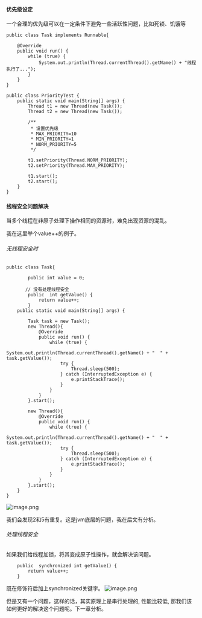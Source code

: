 #### 优先级设定
一个合理的优先级可以在一定条件下避免一些活跃性问题，比如死锁、饥饿等
```
public class Task implements Runnable{

    @Override
    public void run() {
        while (true) {
            System.out.println(Thread.currentThread().getName() + "线程执行了...");
        }
    }
}
```
```
public class PriorityTest {
    public static void main(String[] args) {
        Thread t1 = new Thread(new Task());
        Thread t2 = new Thread(new Task());

        /**
         * 设置优先级
         * MAX_PRIORITY=10
         * MIN_PRIORITY=1
         * NORM_PRIORITY=5
         */

        t1.setPriority(Thread.NORM_PRIORITY);
        t2.setPriority(Thread.MAX_PRIORITY);

        t1.start();
        t2.start();
    }
}
```

#### 线程安全问题解决
当多个线程在非原子处理下操作相同的资源时，难免出现资源的混乱。

我在这里举个value++的例子。

###### 无线程安全时
```
public class Task{

        public int value = 0;

       // 没有处理线程安全
        public  int getValue() {
            return value++;
        }
    public static void main(String[] args) {

        Task task = new Task();
        new Thread(){
            @Override
            public void run() {
                while (true) {
                    System.out.println(Thread.currentThread().getName() + "  " + task.getValue());
                    try {
                        Thread.sleep(500);
                    } catch (InterruptedException e) {
                        e.printStackTrace();
                    }
                }
            }
        }.start();

        new Thread(){
            @Override
            public void run() {
                while (true) {
                    System.out.println(Thread.currentThread().getName() + "  " + task.getValue());
                    try {
                        Thread.sleep(500);
                    } catch (InterruptedException e) {
                        e.printStackTrace();
                    }
                }
            }
        }.start();
    }
}
```
![image.png](http://upload-images.jianshu.io/upload_images/5786888-24fef6e45a09a9d9.png?imageMogr2/auto-orient/strip%7CimageView2/2/w/1240)

我们会发现2和5有重复。这是jvm底层的问题，我在后文有分析。

###### 处理线程安全
如果我们给线程加锁，将其变成原子性操作，就会解决该问题。
```
    public  synchronized int getValue() {
        return value++;
    }
```
既在修饰符后加上synchronized关键字。
![image.png](http://upload-images.jianshu.io/upload_images/5786888-e0841cdc7b961279.png?imageMogr2/auto-orient/strip%7CimageView2/2/w/1240)
 
但是又有一个问题，这样的话，其实原理上是串行处理的, 性能比较低, 那我们该如何更好的解决这个问题呢。下一章分析。
